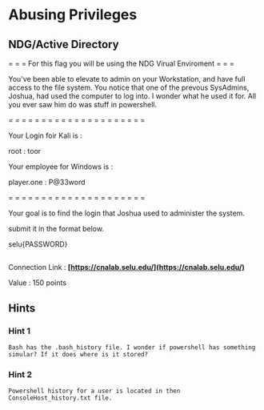# Abusing Privileges
## NDG/Active Directory


= = = For this flag you will be using the NDG Virual Enviroment = = =

You've been able to elevate to admin on your Workstation, and have full access to the file system. You notice that one of the prevous SysAdmins, Joshua,  had used the computer to log into. I wonder what he used it for. All you ever saw him do was stuff in powershell. 

= = = = = = = = = = = = = = = = = = = = =

Your Login foir Kali is :

root : toor

Your employee for Windows is :

player.one : P@33word

= = = = = = = = = = = = = = = = = = = = =

Your goal is to find the login that Joshua used to administer the system. 

submit it in the format below.

selu{PASSWORD}
​

##
Connection Link : 
**[https://cnalab.selu.edu/](https://cnalab.selu.edu/)**

Value : 150 points

## Hints

### Hint 1
```
Bash has the .bash_history file. I wonder if powershell has something simular? If it does where is it stored?
```

### Hint 2
```
Powershell history for a user is located in then ConsoleHost_history.txt file. 
```